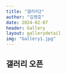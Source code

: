 ```yaml
---
title: "갤러리2"
author: "김영호"
date: 2024-02-07
header: Gallery
layout: gallerydetail
img: "Gallery1.jpg"
---
```


## 갤러리 오픈